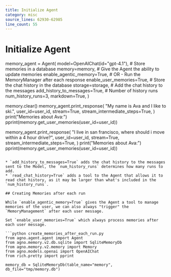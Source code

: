 ```yaml
---
title: Initialize Agent
category: misc
source_lines: 62930-62985
line_count: 55
---
```


# Initialize Agent
memory_agent = Agent(
    model=OpenAIChat(id="gpt-4.1"),
    # Store memories in a database
    memory=memory,
    # Give the Agent the ability to update memories
    enable_agentic_memory=True,
    # OR - Run the MemoryManager after each response
    enable_user_memories=True,
    # Store the chat history in the database
    storage=storage,
    # Add the chat history to the messages
    add_history_to_messages=True,
    # Number of history runs
    num_history_runs=3,
    markdown=True,
)

memory.clear()
memory_agent.print_response(
    "My name is Ava and I like to ski.",
    user_id=user_id,
    stream=True,
    stream_intermediate_steps=True,
)
print("Memories about Ava:")
pprint(memory.get_user_memories(user_id=user_id))

memory_agent.print_response(
    "I live in san francisco, where should i move within a 4 hour drive?",
    user_id=user_id,
    stream=True,
    stream_intermediate_steps=True,
)
print("Memories about Ava:")
pprint(memory.get_user_memories(user_id=user_id))
```

* `add_history_to_messages=True` adds the chat history to the messages sent to the Model, the `num_history_runs` determines how many runs to add.
* `read_chat_history=True` adds a tool to the Agent that allows it to read chat history, as it may be larger than what's included in the `num_history_runs`.

## Creating Memories after each run

While `enable_agentic_memory=True` gives the Agent a tool to manage memories of the user, we can also always "trigger" the `MemoryManagement` after each user message.

Set `enable_user_memories=True` which always process memories after each user message.

```python create_memories_after_each_run.py
from agno.agent.agent import Agent
from agno.memory.v2.db.sqlite import SqliteMemoryDb
from agno.memory.v2.memory import Memory
from agno.models.openai import OpenAIChat
from rich.pretty import pprint

memory_db = SqliteMemoryDb(table_name="memory", db_file="tmp/memory.db")
